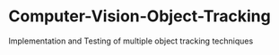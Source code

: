 # Computer-Vision-Object-Tracking
Implementation and Testing of multiple object tracking techniques
